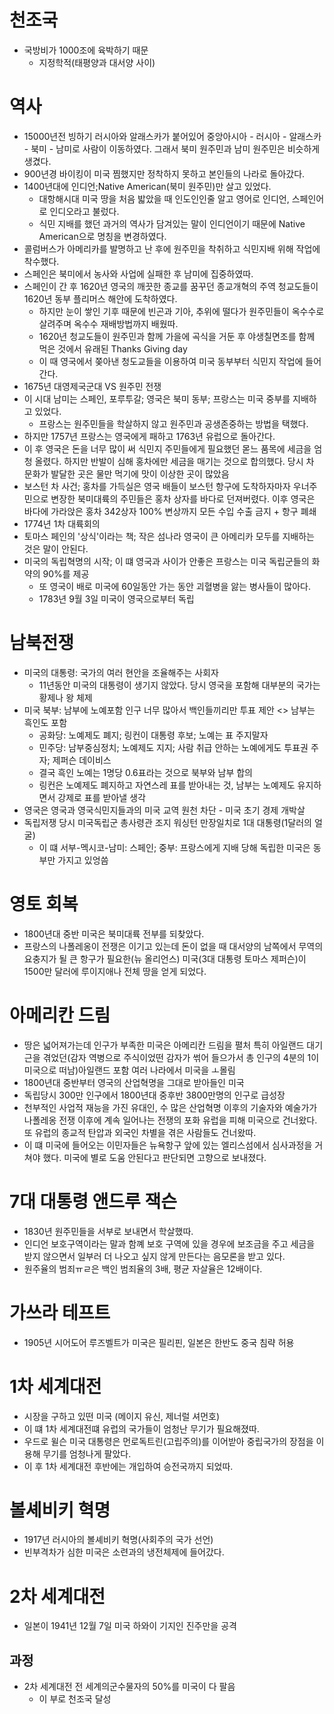 # 천조국
* 국방비가 1000조에 육박하기 때문
	* 지정학적(태평양과 대서양 사이)

# 역사
* 15000년전 빙하기 러시아와 알래스카가 붙어있어 중앙아시아 - 러시아 - 알래스카 - 북미 - 남미로 사람이 이동하였다. 그래서 북미 원주민과 남미 원주민은 비슷하게 생겼다.
* 900년경 바이킹이 미국 찜했지만 정착하지 못하고 본인들의 나라로 돌아갔다.
* 1400년대에 인디언;Native American(북미 원주민)만 살고 있었다.
	* 대항해시대 미국 땅을 처음 밟았을 때 인도인인줄 알고  영어로 인디언, 스페인어로 인디오라고 불렀다.
	* 식민 지배를 했던 과거의 역사가 담겨있는 말이 인디언이기 때문에 Native American으로 명칭을 변경하였다.
* 콜럼버스가 아메리카를 발명하고 난 후에 원주민을 착취하고 식민지배 위해 작업에 착수했다.
* 스페인은 북미에서 농사와 사업에 실패한 후 남미에 집중하였따.
* 스페인이 간 후 1620년 영국의 깨끗한 종교를 꿈꾸던 종교개혁의 주역 청교도들이 1620년 동부 플리머스 해안에 도착하였다.
	* 하지만 눈이 쌓인 기후 때문에 빈곤과 기아, 추위에 떨다가 원주민들이 옥수수로 살려주며 옥수수 재배방법까지 배웠따.
	* 1620년 청교도들이 원주민과 함께 가을에 곡식을 거둔 후 야생칠면조를 함께 먹은 것에서 유래된 Thanks Giving day
	* 이 때 영국에서 쫒아낸 청도교들을 이용하여 미국 동부부터 식민지 작업에 들어간다. 
* 1675년 대영제국군대 VS 원주민 전쟁
* 이 시대 남미는 스페인, 포루투갈; 영국은 북미 동부; 프랑스는 미국 중부를 지배하고 있었다.
	* 프랑스는 원주민들을 학살하지 않고 원주민과 공생존중하는 방법을 택했다.
* 하지만 1757년 프랑스는 영국에게 패하고 1763년 유럽으로 돌아간다.
* 이 후 영국은 돈을 너무 많이 써 식민지 주민들에게 필요했던 몯느 품목에 세금을 엄청 올렸다. 하지만 반발이 심해 홍차에만 세금을 매기는 것으로 합의했다. 당시 차 문화가 발달한 곳은 물만 먹기에 맛이 이상한 곳이 많았음
* 보스턴 차 사건; 홍차를 가득실은 영국 배들이 보스턴 항구에 도착하자마자 우너주민으로 변장한 북미대륙의 주민들은 홍차 상자를 바다로 던져버렸다. 이후 영국은 바다에 가라앉은 홍차 342상자 100% 변상까지 모든 수입 수출 금지 + 항구 폐쇄
* 1774년 1차 대륙회의
* 토마스 페인의 '상식'이라는 책; 작은 섬나라 영국이 큰 아메리카 모두를 지배하는 것은 말이 안된다.
* 미국의 독립혁명의 시작; 이 떄 영국과 사이가 안좋은 프랑스는 미국 독립군들의 화약의 90%를 제공
	* 또 영국이 배로 미국에 60일동안 가는 동안 괴혈병을 앓는 병사들이 많아다.
	* 1783년 9월 3일 미국이 영국으로부터 독립

# 남북전쟁
* 미국의 대통령: 국가의 여러 현안을 조율해주는 사회자
	* 11년동안 미국의 대통령이 생기지 않았다. 당시 영국을 포함해 대부분의 국가는 황제나 왕 체제
* 미국 북부: 남부에 노예포함 인구 너무 많아서 백인들끼리만 투표 제안 <> 남부는 흑인도 포함
	* 공화당: 노예제도 폐지; 링컨이 대통령 후보; 노예는 표 주지말자
	* 민주당: 남부중심정치; 노예제도 지지; 사람 취급 안하는 노예에게도 투표권 주자; 제퍼슨 데이비스
	* 결국 흑인 노예는 1명당 0.6표라는 것으로 북부와 남부 합의
	* 링컨은 노예제도 폐지하고 자연스레 표를 받아내는 것, 남부는 노예제도 유지하면서 강제로 표를 받아낼 생각
* 영국은 영국과 영국식민지들과의 미국 교역 원천 차단 - 미국 초기 경제 개박살
* 독립저쟁 당시 미국독립군 총사령관 조지 워싱턴 만장일치로 1대 대통령(1달러의 얼굴)
	* 이 떄 서부-멕시코-남미: 스페인; 중부: 프랑스에게 지배 당해 독립한 미국은 동부만 가지고 있엉씀

# 영토 회복
* 1800년대 중반 미국은 북미대륙 전부를 되찾았다.
* 프랑스의 나폴레옹이 전쟁은 이기고 있는데 돈이 없을 때 대서양의 남쪽에서 무역의 요충지가 될 큰 항구가 필요한(뉴 올리언스) 미국(3대 대통령 토마스 제퍼슨)이 1500만 달러에 루이지애나 전체 땅을 얻게 되었다.

# 아메리칸 드림
* 땅은 넓어져가는데 인구가 부족한 미국은 아메리칸 드림을 펼처 특히 아일랜드 대기근을 겪었던(감자 역병으로 주식이었떤 감자가 썪어 들으가서 총 인구의 4분의 1이 미국으로 떠남)아일랜드 포함 여러 나라에서 미국을 ㅗ몰림
* 1800년대 중반부터 영국의 산업혁명을 그대로 받아들인 미국
* 독립당시 300만 인구에서 1800년대 중후반 3800만명의 인구로 급성장
* 천부적인 사업적 재능을 가진 유대인, 수 많은 산업혁명 이후의 기술자와 예술가가 나폴레옹 전쟁 이후에 계속 일어나는 전쟁의 포화 유럽을 피해 미국으로 건너왔다. 또 유럽의 종교적 탄압과 외국인 차별을 겪은 사람들도 건너왔따.
* 이 떄 미국에 들어오는 이민자들은 뉴욕항구 앞에 있는 엘리스섬에서 심사과정을 거쳐야 했다. 미국에 별로 도움 안된다고 판단되면 고향으로 보내졌다.

# 7대 대통령 앤드루 잭슨
* 1830년 원주민들을 서부로 보내면서 학살했따.
* 인디언 보호구역이라는 말과 함꼐 보호 구역에 있을 경우에 보조금을 주고 세금을 받지 않으면서 일부러 더 나오고 싶지 않게 만든다는 음모론을 받고 있다.
* 원주율의 범죄ㅠㄹ은 백인 범죄율의 3배, 평균 자살율은 12배이다.

# 가쓰라 테프트
* 1905년 시어도어 루즈벨트가 미국은 필리핀, 일본은 한반도 중국 침략 허용

# 1차 세계대전
* 시장을 구하고 있떤 미국 (메이지 유신, 제너럴 셔먼호)
* 이 떄 1차 세계대전떄 유럽의 국가들이 엄청난 무기가 필요해졌따.
* 우드로 윌슨 미국 대통령은 먼로독트린(고립주의)를 이어받아 중립국가의 장점을 이용해 무기를 엄청나게 팔았다.
* 이 후 1차 세계대전 후반에는 개입하여 승전국까지 되었따.

# 볼셰비키 혁명
* 1917년 러시아의 볼셰비키 혁명(사회주의 국가 선언)
* 빈부격차가 심한 미국은 소련과의 냉전체제에 들어갔다.

# 2차 세계대전
* 일본이 1941년 12월 7일 미국 하와이 기지인 진주만을 공격 

## 과정
* 2차 세계대전 전 세계의군수물자의 50%를 미국이 다 팔음
	* 이 부로 천조국 달성